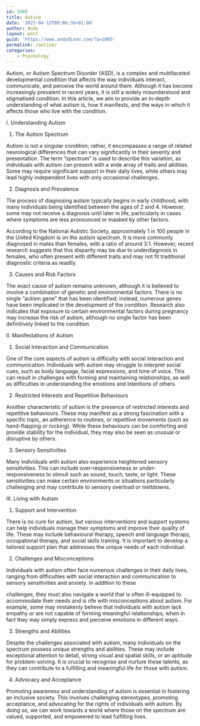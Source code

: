 ```yaml
---
id: 3905
title: Autism
date: '2023-04-12T09:06:36+01:00'
author: Andy
layout: post
guid: 'https://www.andydixon.com/?p=3905'
permalink: /autism/
categories:
    - Psychology
---
```


Autism, or Autism Spectrum Disorder (ASD), is a complex and multifaceted developmental condition that affects the way individuals interact, communicate, and perceive the world around them. Although it has become increasingly prevalent in recent years, it is still a widely misunderstood and stigmatised condition. In this article, we aim to provide an in-depth understanding of what autism is, how it manifests, and the ways in which it affects those who live with the condition.

I. Understanding Autism

1. The Autism Spectrum

Autism is not a singular condition; rather, it encompasses a range of related neurological differences that can vary significantly in their severity and presentation. The term “spectrum” is used to describe this variation, as individuals with autism can present with a wide array of traits and abilities. Some may require significant support in their daily lives, while others may lead highly independent lives with only occasional challenges.

2. Diagnosis and Prevalence

The process of diagnosing autism typically begins in early childhood, with many individuals being identified between the ages of 2 and 4. However, some may not receive a diagnosis until later in life, particularly in cases where symptoms are less pronounced or masked by other factors.

According to the National Autistic Society, approximately 1 in 100 people in the United Kingdom is on the autism spectrum. It is more commonly diagnosed in males than females, with a ratio of around 3:1. However, recent research suggests that this disparity may be due to underdiagnosis in females, who often present with different traits and may not fit traditional diagnostic criteria as readily.

3. Causes and Risk Factors

The exact cause of autism remains unknown, although it is believed to involve a combination of genetic and environmental factors. There is no single “autism gene” that has been identified; instead, numerous genes have been implicated in the development of the condition. Research also indicates that exposure to certain environmental factors during pregnancy may increase the risk of autism, although no single factor has been definitively linked to the condition.

II. Manifestations of Autism

1. Social Interaction and Communication

One of the core aspects of autism is difficulty with social interaction and communication. Individuals with autism may struggle to interpret social cues, such as body language, facial expressions, and tone of voice. This can result in challenges with forming and maintaining relationships, as well as difficulties in understanding the emotions and intentions of others.

2. Restricted Interests and Repetitive Behaviours

Another characteristic of autism is the presence of restricted interests and repetitive behaviours. These may manifest as a strong fascination with a specific topic, an adherence to routines, or repetitive movements (such as hand-flapping or rocking). While these behaviours can be comforting and provide stability for the individual, they may also be seen as unusual or disruptive by others.

3. Sensory Sensitivities

Many individuals with autism also experience heightened sensory sensitivities. This can include over-responsiveness or under-responsiveness to stimuli such as sound, touch, taste, or light. These sensitivities can make certain environments or situations particularly challenging and may contribute to sensory overload or meltdowns.

III. Living with Autism

1. Support and Intervention

There is no cure for autism, but various interventions and support systems can help individuals manage their symptoms and improve their quality of life. These may include behavioural therapy, speech and language therapy, occupational therapy, and social skills training. It is important to develop a tailored support plan that addresses the unique needs of each individual.

2. Challenges and Misconceptions

Individuals with autism often face numerous challenges in their daily lives, ranging from difficulties with social interaction and communication to sensory sensitivities and anxiety. In addition to these

challenges, they must also navigate a world that is often ill-equipped to accommodate their needs and is rife with misconceptions about autism. For example, some may mistakenly believe that individuals with autism lack empathy or are not capable of forming meaningful relationships, when in fact they may simply express and perceive emotions in different ways.

3. Strengths and Abilities

Despite the challenges associated with autism, many individuals on the spectrum possess unique strengths and abilities. These may include exceptional attention to detail, strong visual and spatial skills, or an aptitude for problem-solving. It is crucial to recognise and nurture these talents, as they can contribute to a fulfilling and meaningful life for those with autism.

4. Advocacy and Acceptance

Promoting awareness and understanding of autism is essential in fostering an inclusive society. This involves challenging stereotypes, promoting acceptance, and advocating for the rights of individuals with autism. By doing so, we can work towards a world where those on the spectrum are valued, supported, and empowered to lead fulfilling lives.